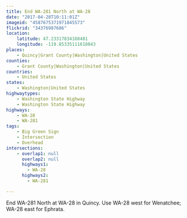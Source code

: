 ```yaml
---
title: End WA-281 North at WA-28
date: "2017-04-28T10:11:01Z"
imageid: "4587675371971845573"
flickrid: "34376987686"
location:
    latitude: 47.23317834168481
    longitude: -119.85335111618043
places:
    - Quincy|Grant County|Washington|United States
counties:
    - Grant County|Washington|United States
countries:
    - United States
states:
    - Washington|United States
highwaytypes:
    - Washington State Highway
    - Washington State Highway
highways:
    - WA-28
    - WA-281
tags:
    - Big Green Sign
    - Intersection
    - Overhead
intersections:
    - overlap1: null
      overlap2: null
      highways1:
        - WA-28
      highways2:
        - WA-281

---
```

End WA-281 North at WA-28 in Quincy.  Use WA-28 west for Wenatchee; WA-28 east for Ephrata.
